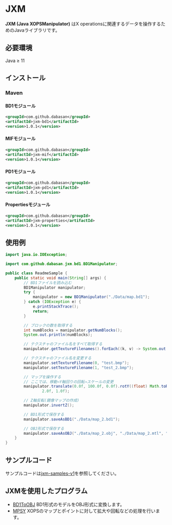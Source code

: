 # JXM

**JXM (Java XOPSManipulator)** はX operationsに関連するデータを操作するためのJavaライブラリです。

## 必要環境

Java ≥ 11

## インストール

### Maven

#### BD1モジュール

```xml
<groupId>com.github.dabasan</groupId>
<artifactId>jxm-bd1</artifactId>
<version>1.0.1</version>
```

#### MIFモジュール

```xml
<groupId>com.github.dabasan</groupId>
<artifactId>jxm-mif</artifactId>
<version>1.0.1</version>
```

#### PD1モジュール

```xml
<groupId>com.github.dabasan</groupId>
<artifactId>jxm-pd1</artifactId>
<version>1.0.1</version>
```

#### Propertiesモジュール

```xml
<groupId>com.github.dabasan</groupId>
<artifactId>jxm-properties</artifactId>
<version>1.0.1</version>
```

## 使用例

```java
import java.io.IOException;

import com.github.dabasan.jxm.bd1.BD1Manipulator;

public class ReadmeSample {
    public static void main(String[] args) {
        // BD1ファイルを読み込む
        BD1Manipulator manipulator;
        try {
            manipulator = new BD1Manipulator("./Data/map.bd1");
        } catch (IOException e) {
            e.printStackTrace();
            return;
        }

        // ブロックの数を取得する
        int numBlocks = manipulator.getNumBlocks();
        System.out.println(numBlocks);

        // テクスチャのファイル名をすべて取得する
        manipulator.getTextureFilenames().forEach((k, v) -> System.out.printf("%d: %s\n", k, v));

        // テクスチャのファイル名を変更する
        manipulator.setTextureFilename(0, "test.bmp");
        manipulator.setTextureFilename(1, "test_2.bmp");

        // マップを操作する
        // ここでは、移動→Y軸回りの回転→スケールの変更
        manipulator.translate(0.0f, 100.0f, 0.0f).rotY((float) Math.toRadians(45)).rescale(1.0f,
                2.0f, 1.0f);

        // Z軸反転(鏡像マップの作成)
        manipulator.invertZ();

        // BD1形式で保存する
        manipulator.saveAsBD1("./Data/map_2.bd1");

        // OBJ形式で保存する
        manipulator.saveAsOBJ("./Data/map_2.obj", "./Data/map_2.mtl", "map_2.mtl", true);
    }
}
```

## サンプルコード

サンプルコードは[jxm-samples-v1](https://github.com/maeda6uiui/jxm-samples-v1)を参照してください。

## JXMを使用したプログラム

- [BD1ToOBJ](https://github.com/maeda6uiui/BD1ToOBJ)
  BD1形式のモデルをOBJ形式に変換します。
- [MPSY](https://github.com/maeda6uiui/MPSY)
  XOPSのマップとポイントに対して拡大や回転などの処理を行います。

